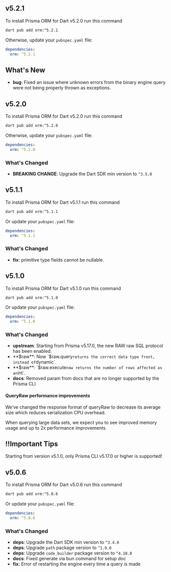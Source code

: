 ## v5.2.1

To install Prisma ORM for Dart v5.2.0 run this command

```bash
dart pub add orm:^5.2.1
```

Otherwise, update your `pubspec.yaml` file:

```yaml
dependencies:
  orm: ^5.2.1
```

## What's New

- **bug**: Fixed an issue where unknown errors from the binary engine query were not being properly thrown as exceptions.

## v5.2.0

To install Prisma ORM for Dart v5.2.0 run this command

```bash
dart pub add orm:^5.2.0
```

Otherwise, update your `pubspec.yaml` file:

```yaml
dependencies:
  orm: ^5.2.0
```

### What's Changed

- **BREAKING CHANGE**: Upgrade the Dart SDK min version to `^3.5.0`

## v5.1.1

To install Prisma ORM for Dart v5.1.1 run this command

```bash
dart pub add orm:^5.1.1
```

Or update your `pubspec.yaml` file:

```yaml
dependencies:
  orm: ^5.1.1
```

### What's Changed

- **fix**: primitive type fields cannot be nullable.

## v5.1.0

To install Prisma ORM for Dart v5.1.0 run this command

```bash
dart pub add orm:^5.1.0
```

Or update your `pubspec.yaml` file:

```yaml
dependencies:
  orm: ^5.1.0
```

### What's Changed

- **upstream**: Starting from Prisma v5.17.0, the new RAW raw SQL protocol has been enabled.
- **$raw**: Now `$raw.query` returns the correct data type front, instead of `dynamic`.
- **$raw**: `$raw.execute` now returns the number of rows affected as an `int`.
- **docs**: Removed param from docs that are no longer supported by the Prisma CLI

#### QueryRaw performance improvements

We’ve changed the response format of queryRaw to decrease its average size which reduces serialization CPU overhead.

When querying large data sets, we expect you to see improved memory usage and up to 2x performance improvements.

## ‼️Important Tips

Starting from version v5.1.0, only Prisma CLI v5.17.0 or higher is supported!

## v5.0.6

To install Prisma ORM for Dart v5.0.6 run this command

```bash
dart pub add orm:^5.0.6
```

Or update your `pubspec.yaml` file:

```yaml
dependencies:
  orm: ^5.0.6
```

### What's Changed

- **deps**: Upgrade the Dart SDK min version to `^3.4.0`
- **deps**: Upgrade `path` package version to `^1.9.0`
- **deps**: Upgrade `code_builder` package version to `^4.10.0`
- **docs**: Fixed generate via bun command for setup doc
- **fix**: Error of restarting the engine every time a query is made
